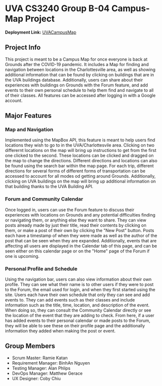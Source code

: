 # UVA CS3240 Group B-04 Campus-Map Project

__Deployment Link:__ [UVACampusMap](https://uvacampusmap.herokuapp.com/)

## Project Info
This project is meant to be a Campus Map for once everyone is back at Grounds after the COVID-19 pandemic. It includes a Map for finding and navigation between locations in the Charlottesville area, as well as showing additional information that can be found by clicking on buildings that are in the UVA buildings database. Additionally, users can share about their experiences with buildings on Grounds with the Forum feature, and add events to their own personal schedule to help them find and navigate to all of their classes. All features can be accessed after logging in with a Google account.

## Major Features
### Map and Navigation
Implemented using the MapBox API, this feature is meant to help users find locations they wish to go to in the UVA/Charlottesvile area. Clicking on two differernt locations on the map will bring up instructions to get from the first one clicked to the second. These locations can be clicked and dragged on the map to change the directions. Different directions and locations can also be found using the search bar within the map page. For each trip, different directions for several forms of different forms of transportation can be accessed to account for all modes od getting around Grounds. Additionally, clicking on UVA buildings on the map will bring up additional information on that building thanks to the UVA Building API.

### Forum and Community Calendar
Once logged in, users can use the Forum feature to discuss their experiences with locations on Grounds and any potential difficulties finding or navigating them, or anything else they want to share. They can view posts already made by just their title, read their contents by clicking on them, or make a post of their own by clicking the "New Post" button. Posts each have a timestamp of when they were made as well as the author of the post that can be seen when they are expanded. Additionally, events that are affecting all users are displayed in the Calendar tab of this page, and can be seen either on this calendar page or on the "Home" page of the Forum if one is upcoming. 

### Personal Profile and Schedule
Using the navigation bar, users can also view information about their own profile. They can see what their name is to other users if they were to post to the Forum, the email used for login, and when they first started using the site. Users each have their own schedule that only they can see and add events to. They can add events such as their classes and include information such as the title, time, location, and description of the event. When doing so, they can consult the Community Calendar directly or see the location of the event that they are adding to check. From here, if a user has added events to their personal calendar or made posts to the Forum, they will be able to see these on their profile page and the additionally information they added when making the post or event.

## Group Members
* Scrum Master: Ramie Katan
* Requirement Manager: BinhAn Nguyen
* Testing Manager: Alan Phlips
* DevOps Manager: Matthew Gerace
* UX Designer: Coby Chiu
